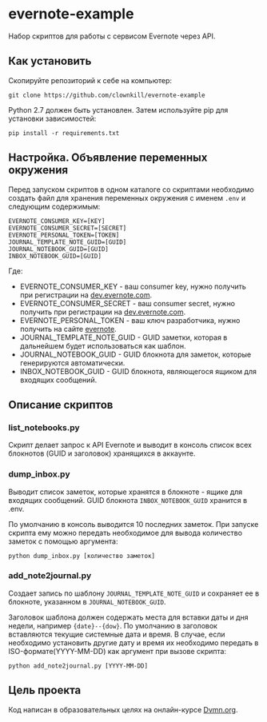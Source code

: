 # evernote-example
Набор скриптов для работы с сервисом Evernote через API.

## Как установить
Скопируйте репозиторий к себе на компьютер:
```
git clone https://github.com/clownkill/evernote-example
```
Python 2.7 должен быть установлен. Затем используйте pip для установки зависимостей:
```
pip install -r requirements.txt
```

## Настройка. Объявление переменных окружения
Перед запуском скриптов в одном каталоге со скриптами необходимо создать файл для хранения переменных
окружения с именем `.env` и следующим содержимым:
```
EVERNOTE_CONSUMER_KEY=[KEY]
EVERNOTE_CONSUMER_SECRET=[SECRET]
EVERNOTE_PERSONAL_TOKEN=[TOKEN]
JOURNAL_TEMPLATE_NOTE_GUID=[GUID]
JOURNAL_NOTEBOOK_GUID=[GUID]
INBOX_NOTEBOOK_GUID=[GUID]
```
Где:
- EVERNOTE_CONSUMER_KEY - ваш consumer key, нужно получить при регистрации на [dev.evernote.com](https://dev.evernote.com/#apikey).
- EVERNOTE_CONSUMER_SECRET - ваш consumer secret, нужно получить при регистрации на [dev.evernote.com](https://dev.evernote.com/#apikey).
- EVERNOTE_PERSONAL_TOKEN - ваш ключ разработчика, нужно получить на сайте [evernote](https://www.evernote.com/Login.action?targetUrl=%2Fapi%2FDeveloperToken.action).
- JOURNAL_TEMPLATE_NOTE_GUID - GUID заметки, которая в дальнейшем будет использоваться как шаблон. 
- JOURNAL_NOTEBOOK_GUID - GUID блокнота для заметок, которые генерируются автоматически.
- INBOX_NOTEBOOK_GUID - GUID блокнота, являющегося ящиком для входящих сообщений.

## Описание скриптов
### list_notebooks.py
Скрипт делает запрос к API Evernote и выводит в консоль список всех блокнотов (GUID и заголовок) хранящихся в аккаунте.

### dump_inbox.py
Выводит список заметок, которые хранятся в блокноте - ящике для входящих сообщений. GUID блокнота `INBOX_NOTEBOOK_GUID`
хранится в .env.

По умолчанию в консоль выводится 10 последних заметок. При запуске скрипта ему можно передать необходимое
для вывода количество заметок с помощью аргумента:
```
python dump_inbox.py [количество заметок]
```

### add_note2journal.py
Создает запись по шаблону `JOURNAL_TEMPLATE_NOTE_GUID` и сохраняет ее в блокноте, указанном в `JOURNAL_NOTEBOOK_GUID`.

Заголовок шаблона должен содержать места для вставки даты и дня недели, например `{date}--{dow}`.
По умолчанию в заголовок вставляются текущие системные дата и время. В случае, если необходимо установить
другие дату и время их необходимо передать в ISO-формате(YYYY-MM-DD) как аргумент при вызове скрипта:
```
python add_note2journal.py [YYYY-MM-DD]
```

## Цель проекта
Код написан в образовательных целях на онлайн-курсе [Dvmn.org](https://dvmn.org/).